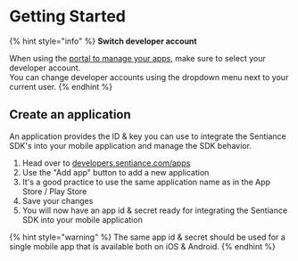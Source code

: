 # Getting Started

{% hint style="info" %}
**Switch developer account**

When using the [portal to manage your apps](https://developers.sentiance.com/apps), make sure to select your developer account.  
You can change developer accounts using the dropdown menu next to your current user.
{% endhint %}

## Create an application

An application provides the ID & key you can use to integrate the Sentiance SDK's into your mobile application and manage the SDK behavior.

1. Head over to [developers.sentiance.com/apps](https://developers.sentiance.com/apps)
2. Use the "Add app" button to add a new application
3. It's a good practice to use the same application name as in the App Store / Play Store
4. Save your changes
5. You will now have an app id & secret ready for integrating the Sentiance SDK into your mobile application

{% hint style="warning" %}
The same app id & secret should be used for a single mobile app that is available both on iOS & Android.
{% endhint %}

